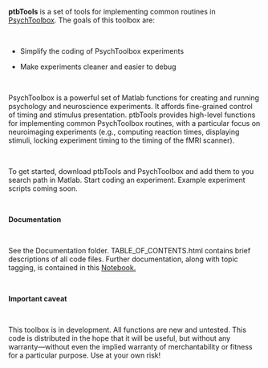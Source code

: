 **ptbTools** is a set of tools for implementing common routines in
[PsychToolbox][1]. The goals of this toolbox are:

[1]: <http://psychtoolbox.org>

 

-   Simplify the coding of PsychToolbox experiments

-   Make experiments cleaner and easier to debug

 

PsychToolbox is a powerful set of Matlab functions for creating and running
psychology and neuroscience experiments. It affords fine-grained control of
timing and stimulus presentation. ptbTools provides high-level functions for
implementing common PsychToolbox routines, with a particular focus on
neuroimaging experiments (e.g., computing reaction times, displaying stimuli,
locking experiment timing to the timing of the fMRI scanner).

 

To get started, download ptbTools and PsychToolbox and add them to you search
path in Matlab. Start coding an experiment. Example experiment scripts coming
soon.

 

**Documentation**

 

See the Documentation folder. TABLE\_OF\_CONTENTS.html contains brief
descriptions of all code files. Further documentation, along with topic tagging,
is contained in this [Notebook.][2]

[2]: <https://www.evernote.com/pub/mfb_notes/ptbtools>

 

**Important caveat**

 

This toolbox is in development. All functions are new and untested. This code is
distributed in the hope that it will be useful, but without any warranty—without
even the implied warranty of merchantability or fitness for a particular
purpose. Use at your own risk!

 
